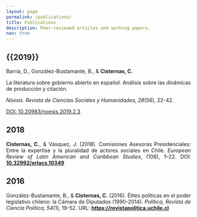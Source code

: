 ```yaml
---
layout: page
permalink: /publications/
title: Publications
description: Peer-reviewed articles and working papers.
nav: true
---
```


<div class="publications">

<h2 class="year">{{2019}}</h2>

<p align="justify">Barría, D., González-Bustamante, B., &amp; <strong>Cisternas, C.</strong></p>
<p align="justify">La literatura sobre gobierno abierto en español. Análisis sobre las dinámicas de producción y citación.</p>
<p align="justify"><em>Nóesis. Revista de Ciencias Sociales y Humanidades, 28</em>(56), 22-42.</p>
<abbr class="badge"><a href="{http://doi.org/10.20983/noesis.2019.2.3" target="_blank">DOI: 10.20983/noesis.2019.2.3</a></abbr>

<h2 class="year">2018</h2>

<p align="justify"><strong>Cisternas, C.</strong>, &amp; Vásquez, J. (2018). Comisiones Asesoras Presidenciales: Entre la expertise y la pluralidad de actores sociales en Chile. <em>European Review of Latin American and Caribbean Studies</em>, (106), 1–22. DOI: <a href="https://doi.org/10.32992/erlacs.10349" target="_blank"><strong>10.32992/erlacs.10349</strong></a></p>

<h2 class="year">2016</h2>

<p align="justify">González-Bustamante, B., &amp; <strong>Cisternas, C.</strong> (2016). Élites políticas en el poder legislativo chileno: la Cámara de Diputados (1990-2014). <em>Política, Revista de Ciencia Política, 54</em>(1), 19-52. URL: <a href="https://revistapolitica.uchile.cl/index.php/RP/article/view/42691" target="_blank"><strong>https://revistapolitica.uchile.cl</strong></a></p>

</div>
